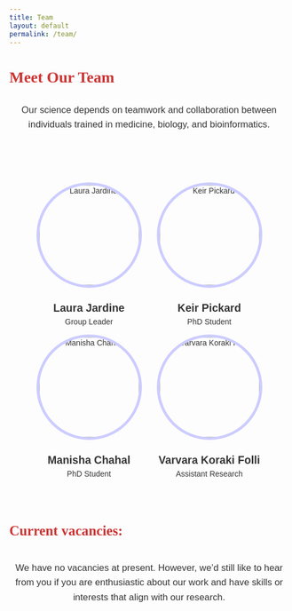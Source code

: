 ```yaml
---
title: Team
layout: default
permalink: /team/
---
```


<h1 class="team-page-title">Meet Our Team</h1>

<!-- /Page Styling  -->
<style>

body {
  font-family: 'Helvetica', sans-serif; /* Change to the desired font */
  color: #333; /* You can also change the default text color */
  padding-left: 40px;
  padding-right: 40px;
}

.team-page-title {
  font-family: 'Georgia', serif; /* Example font family */
  font-size: 2em;
  color: #CC3333; /* Custom color */
  text-align: left;
  margin-bottom: 30px;
}

.vacancies-title {
  font-family: 'Georgia', serif; /* Example font family */
  font-size: 1.8em;
  color: #CC3333; /* Custom color */
  text-align: left;
  margin-bottom: 30px;
}

.team-container {
  display: flex;
  justify-content: space-between; /* Spread out the team members evenly */
  flex-wrap: wrap; /* Ensure the members wrap on smaller screens */
  gap: 10px; /* Space between each team member block */
  padding: 40px;
}

/* Individual team member block */
.team-member {
  flex-basis: 28%; /* Ensure each team member takes up around 22% of the row width */
  text-align: center; /* Center the text */
  max-width: 250px; /* Set a max width for each block */
  flex-grow: 1;
}

/* Circular image styling */
.team-member-photo {
  width: 180px; /* Fixed width for the images */
  height: 180px; /* Fixed height for the images */
  object-fit: cover; /* Ensure image scales correctly */
  border-radius: 50%; /* This makes the image circular */
  border: 5px solid #CCCCFF; /* Optional: add a border to the images */
  margin-bottom: 15px;
}

/* Styling for team member name */
.team-member h3 {
  margin: 10px 0 5px 0;
  font-size: 1.4em;
}

/* Styling for team member description */
.team-member p {
  font-size: 1em;
  margin: 5px 0;
}

/* Responsive design - stack team members vertically on small screens */
@media (max-width: 768px) {
  .team-container {
    justify-content: center; /* Center the team members on small screens */
  }
  
  .team-member {
    flex-basis: 45%; /* Make team members take up more space on smaller screens */
  }
}

@media (max-width: 480px) {
  .team-member {
    flex-basis: 100%; /* Full width on very small screens */
    max-width: none;
  }
}

/* Styling for the text before and after the team blocks */
.team-page-intro, .team-page-outro {
  font-size: 1.2em;
  margin-bottom: 50px; /* Adds space between text and team blocks */
  line-height: 1.6;
  text-align: center; /* Optional: center the text */
}

.team-page-outro {
  margin-top: 40px; /* Adds space above the closing text */
}

</style>



<!-- Text before the team blocks -->
<div class="team-page-intro">
Our science depends on teamwork and collaboration between individuals trained in medicine, biology, and bioinformatics.
</div>

<!-- Team members block -->
<div class="team-container">
  <div class="team-member">
    <img src="{{ '/assets/img/team/laura_jardine_bw_cp.png' | relative_url }}" alt="Laura Jardine" class="team-member-photo" />
    <h3>Laura Jardine</h3>
    <p>Group Leader</p>
  </div>

  <div class="team-member">
    <img src="{{ '/assets/img/team/keir_pickard_bw_cp.png' | relative_url }}" alt="Keir Pickard" class="team-member-photo" />
    <h3>Keir Pickard</h3>
    <p>PhD Student</p>
  </div>

  <div class="team-member">
    <img src="{{ '/assets/img/team/manisha_chahal_bw_cp.png' | relative_url }}" alt="Manisha Chahal" class="team-member-photo" />
    <h3>Manisha Chahal</h3>
    <p>PhD Student</p>
  </div>

  <div class="team-member">
    <img src="{{ '/assets/img/team/koraki_folli_bw_cp.png' | relative_url }}" alt="Varvara Koraki Folli" class="team-member-photo" />
    <h3>Varvara Koraki Folli</h3>
    <p>Assistant Research</p>
  </div>
</div>

<!-- Text after the team blocks -->
<h1 class="vacancies-title">Current vacancies:</h1>
<div class="team-page-outro">
We have no vacancies at present. However, we’d still like to hear from you if you are enthusiastic about our work and have skills or interests that align with our research. 
</div>